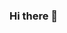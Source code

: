### Hi there 👋
<div id=header align="center">
  <ing src="[https://disneysbrotherbear.tumblr.com/tumblr_m9odfzjhPh1qm6oc3o1_500.gif](https://64.media.tumblr.com/tumblr_m9odfzjhPh1qm6oc3o1_500.gif)" widht="200" />

<!--
**JSRP00/JSRP00** is a ✨ _special_ ✨ repository because its `README.md` (this file) appears on your GitHub profile.

Here are some ideas to get you started:

- 🔭 I’m currently working on ...
- 🌱 I’m currently learning ...
- 👯 I’m looking to collaborate on ...
- 🤔 I’m looking for help with ...
- 💬 Ask me about ...
- 📫 How to reach me: ...
- 😄 Pronouns: ...
- ⚡ Fun fact: ...
-->
